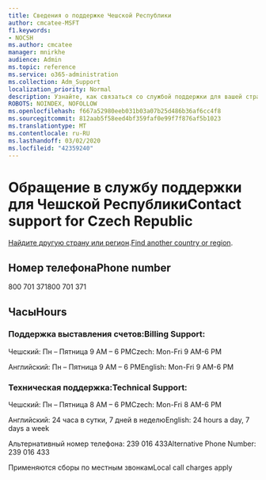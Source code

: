 ```yaml
---
title: Сведения о поддержке Чешской Республики
author: cmcatee-MSFT
f1.keywords:
- NOCSH
ms.author: cmcatee
manager: mnirkhe
audience: Admin
ms.topic: reference
ms.service: o365-administration
ms.collection: Adm_Support
localization_priority: Normal
description: Узнайте, как связаться со службой поддержки для вашей страны или региона.
ROBOTS: NOINDEX, NOFOLLOW
ms.openlocfilehash: f667a52980eeb031b03a07b25d486b36af6cc4f8
ms.sourcegitcommit: 812aab5f58eed4bf359faf0e99f7f876af5b1023
ms.translationtype: MT
ms.contentlocale: ru-RU
ms.lasthandoff: 03/02/2020
ms.locfileid: "42359240"
---
```

# <a name="contact-support-for-czech-republic"></a><span data-ttu-id="cb0b7-103">Обращение в службу поддержки для Чешской Республики</span><span class="sxs-lookup"><span data-stu-id="cb0b7-103">Contact support for Czech Republic</span></span>

<span data-ttu-id="cb0b7-104">[Найдите другую страну или регион](../contact-support-for-business-products.md).</span><span class="sxs-lookup"><span data-stu-id="cb0b7-104">[Find another country or region](../contact-support-for-business-products.md).</span></span>

## <a name="phone-number"></a><span data-ttu-id="cb0b7-105">Номер телефона</span><span class="sxs-lookup"><span data-stu-id="cb0b7-105">Phone number</span></span>
<span data-ttu-id="cb0b7-106">800 701 371</span><span class="sxs-lookup"><span data-stu-id="cb0b7-106">800 701 371</span></span>

## <a name="hours"></a><span data-ttu-id="cb0b7-107">Часы</span><span class="sxs-lookup"><span data-stu-id="cb0b7-107">Hours</span></span>
### <a name="billing-support"></a><span data-ttu-id="cb0b7-108">Поддержка выставления счетов:</span><span class="sxs-lookup"><span data-stu-id="cb0b7-108">Billing Support:</span></span>

<span data-ttu-id="cb0b7-109">Чешский: Пн – Пятница 9 AM – 6 PM</span><span class="sxs-lookup"><span data-stu-id="cb0b7-109">Czech: Mon-Fri 9 AM-6 PM</span></span>

<span data-ttu-id="cb0b7-110">Английский: Пн – Пятница 9 AM – 6 PM</span><span class="sxs-lookup"><span data-stu-id="cb0b7-110">English: Mon-Fri 9 AM-6 PM</span></span>

### <a name="technical-support"></a><span data-ttu-id="cb0b7-111">Техническая поддержка:</span><span class="sxs-lookup"><span data-stu-id="cb0b7-111">Technical Support:</span></span>

<span data-ttu-id="cb0b7-112">Чешский: Пн – Пятница 8 AM – 6 PM</span><span class="sxs-lookup"><span data-stu-id="cb0b7-112">Czech: Mon-Fri 8 AM-6 PM</span></span>

<span data-ttu-id="cb0b7-113">Английский: 24 часа в сутки, 7 дней в неделю</span><span class="sxs-lookup"><span data-stu-id="cb0b7-113">English: 24 hours a day, 7 days a week</span></span>

<span data-ttu-id="cb0b7-114">Альтернативный номер телефона: 239 016 433</span><span class="sxs-lookup"><span data-stu-id="cb0b7-114">Alternative Phone Number: 239 016 433</span></span>

<span data-ttu-id="cb0b7-115">Применяются сборы по местным звонкам</span><span class="sxs-lookup"><span data-stu-id="cb0b7-115">Local call charges apply</span></span>

